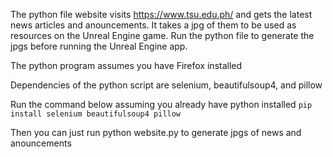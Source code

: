 The python file website visits https://www.tsu.edu.ph/ and gets the latest news articles and anouncements. It takes a jpg of them to be used as resources on the Unreal Engine game.
Run the python file to generate the jpgs before running the Unreal Engine app.

The python program assumes you have Firefox installed

Dependencies of the python script are selenium, beautifulsoup4, and pillow

Run the command below assuming you already have python installed
```pip install selenium beautifulsoup4 pillow```

Then you can just run python website.py to generate jpgs of news and anouncements

